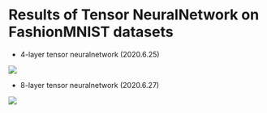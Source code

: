 # Results of Tensor NeuralNetwork on FashionMNIST datasets

* 4-layer tensor neuralnetwork (2020.6.25)

![](https://github.com/hust512/Homomorphic_CP_Tensor_Dcomposition/raw/master/Tensor_NeuralNetwork/NeuralNetwork_DP/TNN/FashionMNIST/tnn4-FashionMNIST.jpg)

* 8-layer tensor neuralnetwork (2020.6.27)

![](https://github.com/hust512/Homomorphic_CP_Tensor_Dcomposition/raw/master/Tensor_NeuralNetwork/NeuralNetwork_DP/TNN/FashionMNIST/tnn8-FashionMNIST.jpg)

